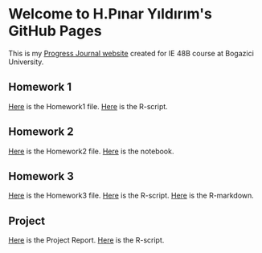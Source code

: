 
# Welcome to H.Pınar Yıldırım's GitHub Pages

This is my [Progress Journal website](https://bu-ie-48b.github.io/fall21-hpinaryildirim/) created for IE 48B course at Bogazici University. 

## Homework 1

[Here](files/IE48B-HW1.html) is the Homework1 file.
[Here](files/IE48B-HW1.ipynb) is the R-script. 

## Homework 2

[Here](files/IE48B-HW2.html) is the Homework2 file.
[Here](files/IE48B-HW2.ipynb) is the notebook. 

## Homework 3

[Here](files/IE48B-HW3.html) is the Homework3 file.
[Here](files/IE48B-HW3.r) is the R-script. 
[Here](files/IE48B-HW3-RMD.rmd) is the R-markdown. 

## Project

[Here](files/IE48B-PROJECT_REPORT.pdf) is the Project Report.
[Here](files/IE48B-PROJECT.r) is the R-script. 